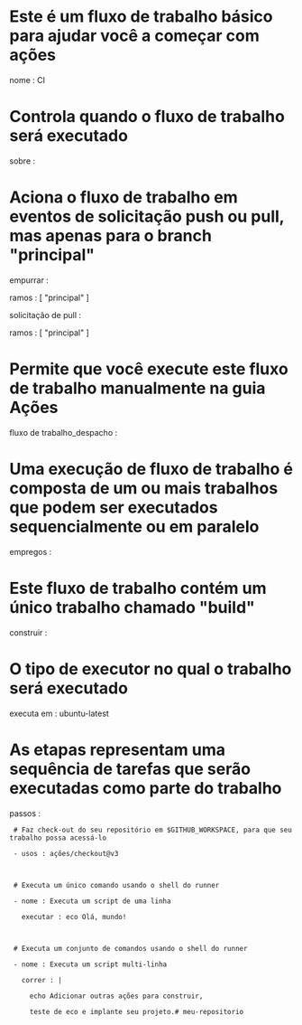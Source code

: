 # Este é um fluxo de trabalho básico para ajudar você a começar com ações



nome : CI



# Controla quando o fluxo de trabalho será executado

sobre :

 # Aciona o fluxo de trabalho em eventos de solicitação push ou pull, mas apenas para o branch "principal"

 empurrar :

   ramos : [ "principal" ]

 solicitação de pull :

   ramos : [ "principal" ]



 # Permite que você execute este fluxo de trabalho manualmente na guia Ações

 fluxo de trabalho_despacho :



# Uma execução de fluxo de trabalho é composta de um ou mais trabalhos que podem ser executados sequencialmente ou em paralelo

empregos :

 # Este fluxo de trabalho contém um único trabalho chamado "build"

 construir :

   # O tipo de executor no qual o trabalho será executado

   executa em : ubuntu-latest



   # As etapas representam uma sequência de tarefas que serão executadas como parte do trabalho

   passos :

     # Faz check-out do seu repositório em $GITHUB_WORKSPACE, para que seu trabalho possa acessá-lo

     - usos : ações/checkout@v3



     # Executa um único comando usando o shell do runner

     - nome : Executa um script de uma linha

       executar : eco Olá, mundo!



     # Executa um conjunto de comandos usando o shell do runner

     - nome : Executa um script multi-linha

       correr : |

         echo Adicionar outras ações para construir,

         teste de eco e implante seu projeto.# meu-repositorio
